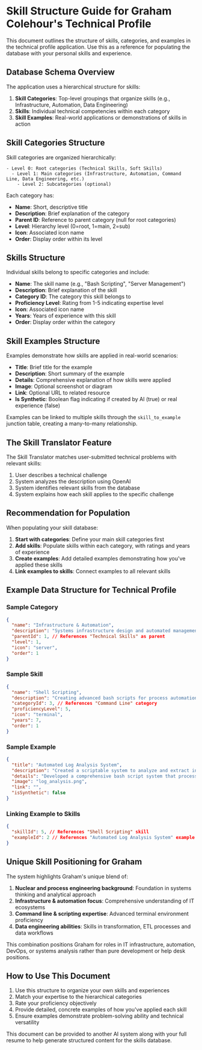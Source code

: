 # Skill Structure Guide for Graham Colehour's Technical Profile

This document outlines the structure of skills, categories, and examples in the technical profile application. Use this as a reference for populating the database with your personal skills and experience.

## Database Schema Overview

The application uses a hierarchical structure for skills:

1. **Skill Categories**: Top-level groupings that organize skills (e.g., Infrastructure, Automation, Data Engineering)
2. **Skills**: Individual technical competencies within each category
3. **Skill Examples**: Real-world applications or demonstrations of skills in action

## Skill Categories Structure

Skill categories are organized hierarchically:

```
- Level 0: Root categories (Technical Skills, Soft Skills)
  - Level 1: Main categories (Infrastructure, Automation, Command Line, Data Engineering, etc.)
    - Level 2: Subcategories (optional)
```

Each category has:

- **Name**: Short, descriptive title
- **Description**: Brief explanation of the category
- **Parent ID**: Reference to parent category (null for root categories)
- **Level**: Hierarchy level (0=root, 1=main, 2=sub)
- **Icon**: Associated icon name
- **Order**: Display order within its level

## Skills Structure

Individual skills belong to specific categories and include:

- **Name**: The skill name (e.g., "Bash Scripting", "Server Management")
- **Description**: Brief explanation of the skill
- **Category ID**: The category this skill belongs to
- **Proficiency Level**: Rating from 1-5 indicating expertise level
- **Icon**: Associated icon name
- **Years**: Years of experience with this skill
- **Order**: Display order within the category

## Skill Examples Structure

Examples demonstrate how skills are applied in real-world scenarios:

- **Title**: Brief title for the example
- **Description**: Short summary of the example
- **Details**: Comprehensive explanation of how skills were applied
- **Image**: Optional screenshot or diagram
- **Link**: Optional URL to related resource
- **Is Synthetic**: Boolean flag indicating if created by AI (true) or real experience (false)

Examples can be linked to multiple skills through the `skill_to_example` junction table, creating a many-to-many relationship.

## The Skill Translator Feature

The Skill Translator matches user-submitted technical problems with relevant skills:

1. User describes a technical challenge
2. System analyzes the description using OpenAI
3. System identifies relevant skills from the database
4. System explains how each skill applies to the specific challenge

## Recommendation for Population

When populating your skill database:

1. **Start with categories**: Define your main skill categories first
2. **Add skills**: Populate skills within each category, with ratings and years of experience
3. **Create examples**: Add detailed examples demonstrating how you've applied these skills
4. **Link examples to skills**: Connect examples to all relevant skills

## Example Data Structure for Technical Profile

### Sample Category

```json
{
  "name": "Infrastructure & Automation",
  "description": "Systems infrastructure design and automated management",
  "parentId": 1, // References "Technical Skills" as parent
  "level": 1,
  "icon": "server",
  "order": 1
}
```

### Sample Skill

```json
{
  "name": "Shell Scripting",
  "description": "Creating advanced bash scripts for process automation and system management",
  "categoryId": 3, // References "Command Line" category
  "proficiencyLevel": 5,
  "icon": "terminal",
  "years": 7,
  "order": 1
}
```

### Sample Example

```json
{
  "title": "Automated Log Analysis System",
  "description": "Created a scriptable system to analyze and extract insights from system logs",
  "details": "Developed a comprehensive bash script system that processes server logs, identifies patterns, extracts meaningful metrics, and generates reports. This reduced manual analysis time by 85% and improved early error detection rates.",
  "image": "log_analysis.png",
  "link": "",
  "isSynthetic": false
}
```

### Linking Example to Skills

```json
{
  "skillId": 5, // References "Shell Scripting" skill
  "exampleId": 2 // References "Automated Log Analysis System" example
}
```

## Unique Skill Positioning for Graham

The system highlights Graham's unique blend of:

1. **Nuclear and process engineering background**: Foundation in systems thinking and analytical approach
2. **Infrastructure & automation focus**: Comprehensive understanding of IT ecosystems
3. **Command line & scripting expertise**: Advanced terminal environment proficiency
4. **Data engineering abilities**: Skills in transformation, ETL processes and data workflows

This combination positions Graham for roles in IT infrastructure, automation, DevOps, or systems analysis rather than pure development or help desk positions.

## How to Use This Document

1. Use this structure to organize your own skills and experiences
2. Match your expertise to the hierarchical categories
3. Rate your proficiency objectively
4. Provide detailed, concrete examples of how you've applied each skill
5. Ensure examples demonstrate problem-solving ability and technical versatility

This document can be provided to another AI system along with your full resume to help generate structured content for the skills database.
